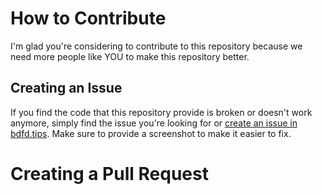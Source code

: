 # How to Contribute
I'm glad you're considering to contribute to this repository because we need more people like YOU to make this repository better. 

## Creating an Issue
If you find the code that this repository provide is broken or doesn't work anymore, simply find the issue you're looking for or [create an issue in bdfd.tips](https://github.com/blushedhub/bdfd.tips/issues). Make sure to provide a screenshot to make it easier to fix. 

# Creating a Pull Request 
